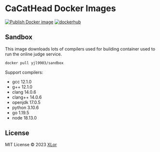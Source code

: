 # CaCatHead Docker Images

[![Publish Docker image](https://github.com/CaCatHead/docker/actions/workflows/publish.yml/badge.svg)](https://github.com/CaCatHead/docker/actions/workflows/publish.yml) [![dockerhub](https://img.shields.io/docker/v/yjl9903/sandbox?label=yjl9903%2Fsandbox&logo=docker&sort=date)](https://hub.docker.com/r/yjl9903/sandbox)

## Sandbox

This image downloads lots of compilers used for building container used to run the online judge service.

```bash
docker pull yjl9903/sandbox
```

Support compilers:

+ gcc 12.1.0
+ g++ 12.1.0
+ clang 14.0.6
+ clang++ 14.0.6
+ openjdk 17.0.5
+ python 3.10.6
+ go 1.19.5
+ node 18.13.0

## License

MIT License © 2023 [XLor](https://github.com/yjl9903)
